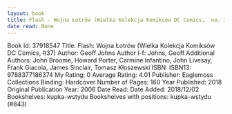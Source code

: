 ```yaml
---
layout: book
title: Flash - Wojna Łotrów (Wielka Kolekcja Komiksów DC Comics,  no. 37)
date_read: None
---
```


Book Id: 37918547
Title: Flash: Wojna Łotrów (Wielka Kolekcja Komiksów DC Comics, #37)
Author: Geoff Johns
Author l-f: Johns, Geoff
Additional Authors: John Broome, Howard Porter, Carmine Infantino, John Livesay, Frank Giacoia, James Sinclair, Tomasz Kłoszewski
ISBN: 
ISBN13: 9788377186374
My Rating: 0
Average Rating: 4.01
Publisher: Eaglemoss Collections
Binding: Hardcover
Number of Pages: 160
Year Published: 2018
Original Publication Year: 2006
Date Read: 
Date Added: 2018/12/02
Bookshelves: kupka-wstydu
Bookshelves with positions: kupka-wstydu (#843)

